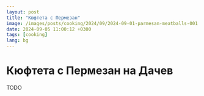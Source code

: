 ```yaml
---
layout: post
title: "Кюфтета с Пермезан"
image: /images/posts/cooking/2024/09/2024-09-01-parmesan-meatballs-001.jpg
date: 2024-09-05 11:00:12 +0300
tags: [cooking]
lang: bg
---
```

# Кюфтета с Пермезан на Дачев
TODO
